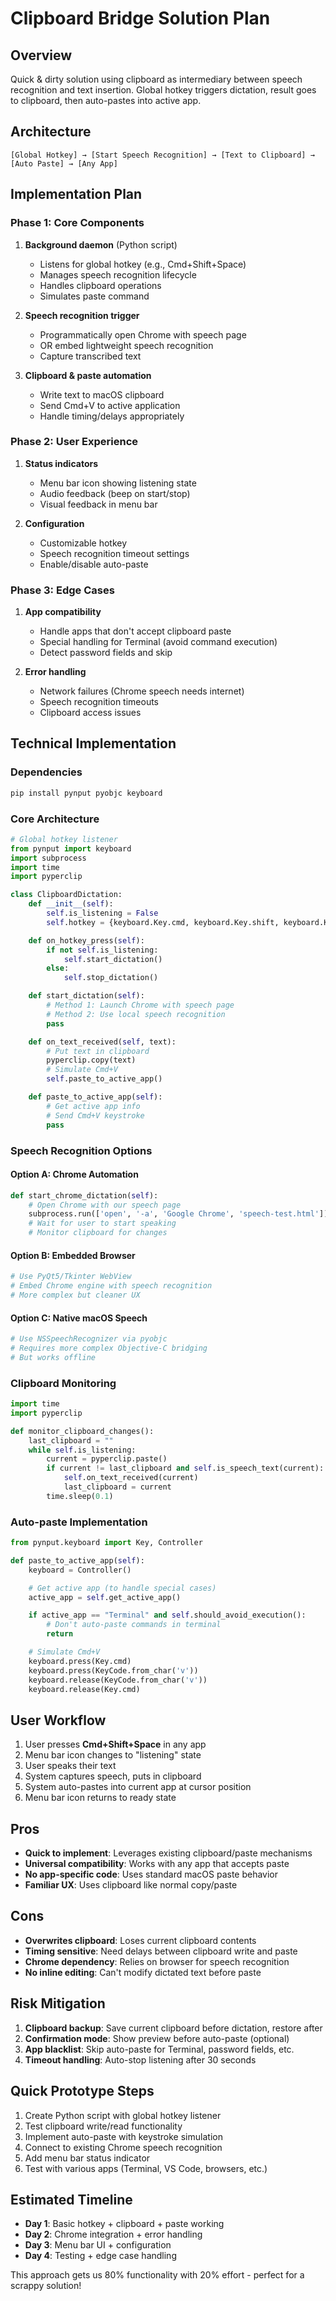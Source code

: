 # Clipboard Bridge Solution Plan

## Overview
Quick & dirty solution using clipboard as intermediary between speech recognition and text insertion. Global hotkey triggers dictation, result goes to clipboard, then auto-pastes into active app.

## Architecture
```
[Global Hotkey] → [Start Speech Recognition] → [Text to Clipboard] → [Auto Paste] → [Any App]
```

## Implementation Plan

### Phase 1: Core Components
1. **Background daemon** (Python script)
   - Listens for global hotkey (e.g., Cmd+Shift+Space)
   - Manages speech recognition lifecycle
   - Handles clipboard operations
   - Simulates paste command

2. **Speech recognition trigger**
   - Programmatically open Chrome with speech page
   - OR embed lightweight speech recognition
   - Capture transcribed text

3. **Clipboard & paste automation**
   - Write text to macOS clipboard
   - Send Cmd+V to active application
   - Handle timing/delays appropriately

### Phase 2: User Experience
1. **Status indicators**
   - Menu bar icon showing listening state
   - Audio feedback (beep on start/stop)
   - Visual feedback in menu bar

2. **Configuration**
   - Customizable hotkey
   - Speech recognition timeout settings
   - Enable/disable auto-paste

### Phase 3: Edge Cases
1. **App compatibility**
   - Handle apps that don't accept clipboard paste
   - Special handling for Terminal (avoid command execution)
   - Detect password fields and skip

2. **Error handling**
   - Network failures (Chrome speech needs internet)
   - Speech recognition timeouts
   - Clipboard access issues

## Technical Implementation

### Dependencies
```bash
pip install pynput pyobjc keyboard
```

### Core Architecture
```python
# Global hotkey listener
from pynput import keyboard
import subprocess
import time
import pyperclip

class ClipboardDictation:
    def __init__(self):
        self.is_listening = False
        self.hotkey = {keyboard.Key.cmd, keyboard.Key.shift, keyboard.KeyCode.from_char(' ')}

    def on_hotkey_press(self):
        if not self.is_listening:
            self.start_dictation()
        else:
            self.stop_dictation()

    def start_dictation(self):
        # Method 1: Launch Chrome with speech page
        # Method 2: Use local speech recognition
        pass

    def on_text_received(self, text):
        # Put text in clipboard
        pyperclip.copy(text)
        # Simulate Cmd+V
        self.paste_to_active_app()

    def paste_to_active_app(self):
        # Get active app info
        # Send Cmd+V keystroke
        pass
```

### Speech Recognition Options

#### Option A: Chrome Automation
```python
def start_chrome_dictation(self):
    # Open Chrome with our speech page
    subprocess.run(['open', '-a', 'Google Chrome', 'speech-test.html'])
    # Wait for user to start speaking
    # Monitor clipboard for changes
```

#### Option B: Embedded Browser
```python
# Use PyQt5/Tkinter WebView
# Embed Chrome engine with speech recognition
# More complex but cleaner UX
```

#### Option C: Native macOS Speech
```python
# Use NSSpeechRecognizer via pyobjc
# Requires more complex Objective-C bridging
# But works offline
```

### Clipboard Monitoring
```python
import time
import pyperclip

def monitor_clipboard_changes():
    last_clipboard = ""
    while self.is_listening:
        current = pyperclip.paste()
        if current != last_clipboard and self.is_speech_text(current):
            self.on_text_received(current)
            last_clipboard = current
        time.sleep(0.1)
```

### Auto-paste Implementation
```python
from pynput.keyboard import Key, Controller

def paste_to_active_app(self):
    keyboard = Controller()

    # Get active app (to handle special cases)
    active_app = self.get_active_app()

    if active_app == "Terminal" and self.should_avoid_execution():
        # Don't auto-paste commands in terminal
        return

    # Simulate Cmd+V
    keyboard.press(Key.cmd)
    keyboard.press(KeyCode.from_char('v'))
    keyboard.release(KeyCode.from_char('v'))
    keyboard.release(Key.cmd)
```

## User Workflow
1. User presses **Cmd+Shift+Space** in any app
2. Menu bar icon changes to "listening" state
3. User speaks their text
4. System captures speech, puts in clipboard
5. System auto-pastes into current app at cursor position
6. Menu bar icon returns to ready state

## Pros
- **Quick to implement**: Leverages existing clipboard/paste mechanisms
- **Universal compatibility**: Works with any app that accepts paste
- **No app-specific code**: Uses standard macOS paste behavior
- **Familiar UX**: Uses clipboard like normal copy/paste

## Cons
- **Overwrites clipboard**: Loses current clipboard contents
- **Timing sensitive**: Need delays between clipboard write and paste
- **Chrome dependency**: Relies on browser for speech recognition
- **No inline editing**: Can't modify dictated text before paste

## Risk Mitigation
1. **Clipboard backup**: Save current clipboard before dictation, restore after
2. **Confirmation mode**: Show preview before auto-paste (optional)
3. **App blacklist**: Skip auto-paste for Terminal, password fields, etc.
4. **Timeout handling**: Auto-stop listening after 30 seconds

## Quick Prototype Steps
1. Create Python script with global hotkey listener
2. Test clipboard write/read functionality
3. Implement auto-paste with keystroke simulation
4. Connect to existing Chrome speech recognition
5. Add menu bar status indicator
6. Test with various apps (Terminal, VS Code, browsers, etc.)

## Estimated Timeline
- **Day 1**: Basic hotkey + clipboard + paste working
- **Day 2**: Chrome integration + error handling
- **Day 3**: Menu bar UI + configuration
- **Day 4**: Testing + edge case handling

This approach gets us 80% functionality with 20% effort - perfect for a scrappy solution!